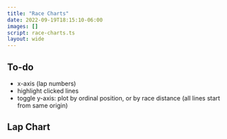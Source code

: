 ```yaml
---
title: "Race Charts"
date: 2022-09-19T18:15:10-06:00
images: []
script: race-charts.ts
layout: wide
---
```


## To-do

- x-axis (lap numbers)
- highlight clicked lines
- toggle y-axis: plot by ordinal position, or by race distance (all lines start from same origin)

## Lap Chart
